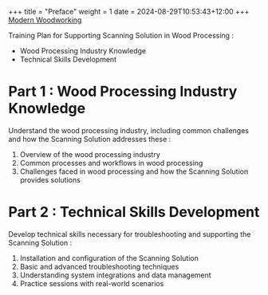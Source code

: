 +++
title = "Preface"
weight = 1
date = 2024-08-29T10:53:43+12:00
+++
[Modern Woodworking](/books/modern-woodworking/)    

Training Plan for Supporting Scanning Solution in Wood Processing :  
* Wood Processing Industry Knowledge
* Technical Skills Development

# Part 1 : Wood Processing Industry Knowledge
Understand the wood processing industry, including common challenges and how the Scanning Solution addresses these :  
1. Overview of the wood processing industry
2. Common processes and workflows in wood processing
3. Challenges faced in wood processing and how the Scanning Solution provides solutions


# Part 2 : Technical Skills Development
Develop technical skills necessary for troubleshooting and supporting the Scanning Solution :  
1. Installation and configuration of the Scanning Solution  
2. Basic and advanced troubleshooting techniques  
3. Understanding system integrations and data management  
4. Practice sessions with real-world scenarios  

